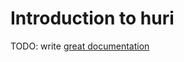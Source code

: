 # Introduction to huri

TODO: write [great documentation](http://jacobian.org/writing/what-to-write/)
